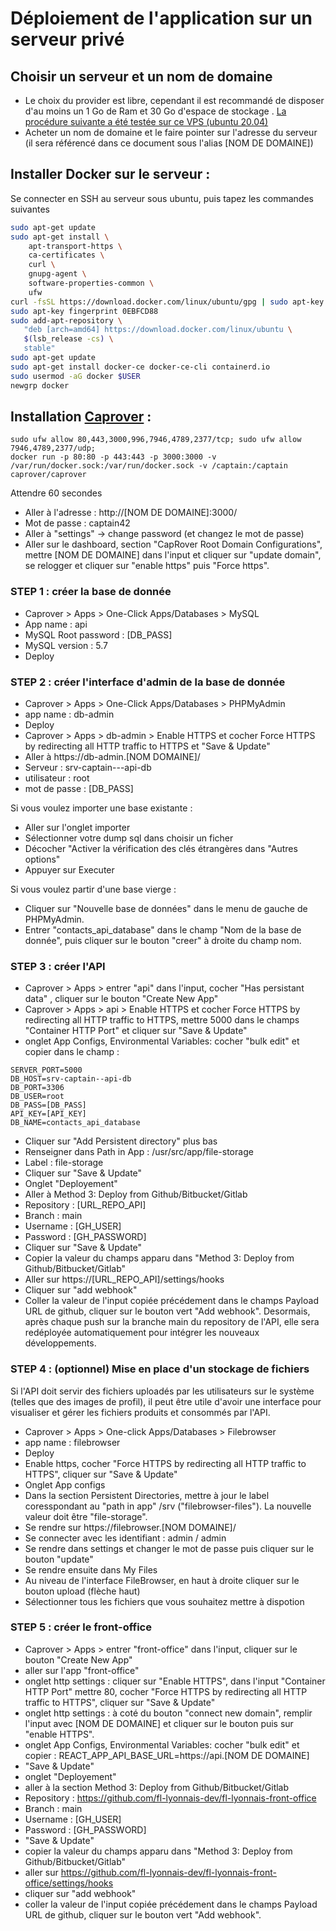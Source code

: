 # Déploiement de l'application sur un serveur privé

## Choisir un serveur et un nom de domaine 

* Le choix du provider est libre, cependant il est recommandé de disposer d'au moins un 1 Go de Ram et 30 Go d'espace de stockage . [La procédure suivante a été testée sur ce VPS (ubuntu 20.04)](https://us.ovh.com/us/order/vps/?v=3#/vps/build?selection=~(range~'Essential~pricingMode~'default~flavor~'vps-essential-2-4-80~os~'ubuntu_20_04~datacenters~(SBG~1)))
* Acheter un nom de domaine et le faire pointer sur l'adresse du serveur (il sera référencé dans ce document sous l'alias [NOM DE DOMAINE])


## Installer Docker sur le serveur :

Se connecter en SSH au serveur sous ubuntu, puis tapez les commandes suivantes

```bash
sudo apt-get update
sudo apt-get install \
    apt-transport-https \
    ca-certificates \
    curl \
    gnupg-agent \
    software-properties-common \
    ufw
curl -fsSL https://download.docker.com/linux/ubuntu/gpg | sudo apt-key add -
sudo apt-key fingerprint 0EBFCD88
sudo add-apt-repository \
   "deb [arch=amd64] https://download.docker.com/linux/ubuntu \
   $(lsb_release -cs) \
   stable"
sudo apt-get update
sudo apt-get install docker-ce docker-ce-cli containerd.io
sudo usermod -aG docker $USER
newgrp docker 
```

## Installation [Caprover](https://caprover.com/docs/get-started.html) :

```
sudo ufw allow 80,443,3000,996,7946,4789,2377/tcp; sudo ufw allow 7946,4789,2377/udp;
docker run -p 80:80 -p 443:443 -p 3000:3000 -v /var/run/docker.sock:/var/run/docker.sock -v /captain:/captain caprover/caprover
```

Attendre 60 secondes

* Aller à l'adresse : http://[NOM DE DOMAINE]:3000/
* Mot de passe : captain42
* Aller à "settings" -> change password (et changez le mot de passe)
* Aller sur le dashboard, section "CapRover Root Domain Configurations", mettre [NOM DE DOMAINE] dans l'input et cliquer sur "update domain", se relogger et cliquer sur "enable https" puis "Force https".

### STEP 1 : créer la base de donnée
  - Caprover > Apps > One-Click Apps/Databases > MySQL
  - App name : api
  - MySQL Root password : [DB_PASS]
  - MySQL version : 5.7
  - Deploy

### STEP 2 : créer l'interface d'admin de la base de donnée
  - Caprover > Apps > One-Click Apps/Databases > PHPMyAdmin
  - app name : db-admin
  - Deploy
  - Caprover > Apps > db-admin > Enable HTTPS et cocher Force HTTPS by redirecting all HTTP traffic to HTTPS et "Save & Update"
  - Aller à https://<span>db-admin.[NOM DOMAINE]/</span>
  - Serveur : srv-captain---api-db
  - utilisateur : root
  - mot de passe : [DB_PASS]
  
Si vous voulez importer une base existante : 
  - Aller sur l'onglet importer
  - Sélectionner votre dump sql dans choisir un ficher
  - Décocher "Activer la vérification des clés étrangères dans "Autres options"
  - Appuyer sur Executer

Si vous voulez partir d'une base vierge : 
  - Cliquer sur "Nouvelle base de données" dans le menu de gauche de PHPMyAdmin.
  - Entrer "contacts_api_database" dans le champ "Nom de la base de donnée", puis cliquer sur le bouton "creer" à droite du champ nom.

### STEP 3 : créer l'API
  - Caprover > Apps > entrer "api" dans l'input, cocher "Has persistant data" , cliquer sur le bouton "Create New App"
  - Caprover > Apps > api > Enable HTTPS et cocher Force HTTPS by redirecting all HTTP traffic to HTTPS, mettre 5000 dans le champs "Container HTTP Port" et cliquer sur "Save & Update"
  - onglet App Configs, Environmental Variables: cocher "bulk edit" et copier dans le champ :
```
SERVER_PORT=5000
DB_HOST=srv-captain--api-db
DB_PORT=3306
DB_USER=root
DB_PASS=[DB_PASS]
API_KEY=[API_KEY] 
DB_NAME=contacts_api_database
```
  - Cliquer sur "Add Persistent directory" plus bas
  - Renseigner dans Path in App : /usr/src/app/file-storage
  - Label : file-storage
  - Cliquer sur "Save & Update"
  - Onglet "Deployement"
  - Aller à Method 3: Deploy from Github/Bitbucket/Gitlab
  - Repository : [URL_REPO_API]
  - Branch : main
  - Username : [GH_USER]
  - Password : [GH_PASSWORD]
  - Cliquer sur "Save & Update"
  - Copier la valeur du champs apparu dans "Method 3: Deploy from Github/Bitbucket/Gitlab"
  - Aller sur https://[URL_REPO_API]/settings/hooks
  - Cliquer sur "add webhook"
  - Coller la valeur de l'input copiée précédement dans le champs Payload URL de github, cliquer sur le bouton vert "Add webhook". Desormais, après chaque push sur la branche main du repository de l'API, elle sera redéployée automatiquement pour intégrer les nouveaux développements.

### STEP 4 : (optionnel) Mise en place d'un stockage de fichiers

Si l'API doit servir des fichiers uploadés par les utilisateurs sur le système (telles que des images de profil), il peut être utile d'avoir une interface pour visualiser et gérer les fichiers produits et consommés par l'API.

  - Caprover > Apps > One-click Apps/Databases > Filebrowser
  - app name : filebrowser
  - Deploy
  - Enable https, cocher "Force HTTPS by redirecting all HTTP traffic to HTTPS", cliquer sur "Save & Update"
  - Onglet App configs
  - Dans la section Persistent Directories, mettre à jour le label coresspondant au "path in app" /srv ("filebrowser-files"). La nouvelle valeur doit être "file-storage".
  - Se rendre sur https://<span>filebrowser.[NOM DOMAINE]/</span>
  - Se connecter avec les identifiant : admin / admin 
  - Se rendre dans settings et changer le mot de passe puis cliquer sur le bouton "update"
  - Se rendre ensuite dans My Files
  - Au niveau de l'interface FileBrowser, en haut à droite cliquer sur le bouton upload (flèche haut)
  - Sélectionner tous les fichiers que vous souhaitez mettre à dispotion

### STEP 5 : créer le front-office
  - Caprover > Apps > entrer "front-office" dans l'input, cliquer sur le bouton "Create New App"
  - aller sur l'app "front-office"
  - onglet http settings : cliquer sur "Enable HTTPS", dans l'input "Container HTTP Port" mettre 80,  cocher "Force HTTPS by redirecting all HTTP traffic to HTTPS", cliquer sur "Save & Update"
  - onglet http settings : à coté du bouton "connect new domain", remplir l'input avec [NOM DE DOMAINE] et cliquer sur le bouton puis sur "enable HTTPS".
  - onglet App Configs, Environmental Variables: cocher "bulk edit" et copier : REACT_APP_API_BASE_URL=https://<span>api.[NOM DE DOMAINE]</span>
  - "Save & Update"
  - onglet "Deployement"
  - aller à la section Method 3: Deploy from Github/Bitbucket/Gitlab
  - Repository : https://github.com/fl-lyonnais-dev/fl-lyonnais-front-office
  - Branch : main
  - Username : [GH_USER]
  - Password : [GH_PASSWORD]
  - "Save & Update"
  - copier la valeur du champs apparu dans "Method 3: Deploy from Github/Bitbucket/Gitlab"
  - aller sur https://github.com/fl-lyonnais-dev/fl-lyonnais-front-office/settings/hooks
  - cliquer sur "add webhook"
  - coller la valeur de l'input copiée précédement dans le champs Payload URL de github, cliquer sur le bouton vert "Add webhook". 

